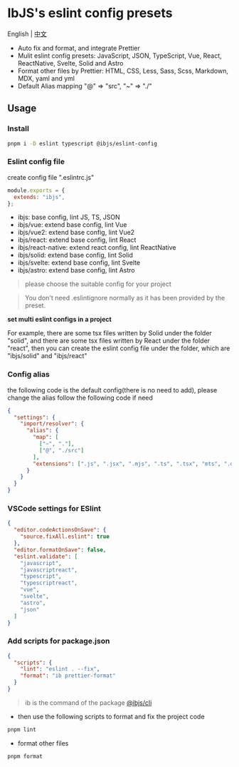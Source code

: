 # IbJS's eslint config presets

English | [中文](./README.zh_CN.md)

- Auto fix and format, and integrate Prettier
- Mulit eslint config presets: JavaScript, JSON, TypeScript, Vue, React, ReactNative, Svelte, Solid and Astro
- Format other files by Prettier: HTML, CSS, Less, Sass, Scss, Markdown, MDX, yaml and yml
- Default Alias mapping "@" => "src", "~" => "./"

## Usage

### Install

```bash
pnpm i -D eslint typescript @ibjs/eslint-config
```

### Eslint config file

create config file ".eslintrc.js"

```js
module.exports = {
  extends: "ibjs",
};
```

- ibjs: base config, lint JS, TS, JSON
- ibjs/vue: extend base config, lint Vue
- ibjs/vue2: extend base config, lint Vue2
- ibjs/react: extend base config, lint React
- ibjs/react-native: extend react config, lint ReactNative
- ibjs/solid: extend base config, lint Solid
- ibjs/svelte: extend base config, lint Svelte
- ibjs/astro: extend base config, lint Astro

> please choose the suitable config for your project

> You don't need .eslintignore normally as it has been provided by the preset.

**set multi eslint configs in a project**

For example, there are some tsx files written by Solid under the folder "solid", and there are some tsx files written by React under the folder "react", then you can create the eslint config file under the folder, which are "ibjs/solid" and "ibjs/react"

### Config alias

the following code is the default config(there is no need to add), please change the alias follow the following code if need

```json
{
  "settings": {
    "import/resolver": {
      "alias": {
        "map": [
          ["~", "."],
          ["@", "./src"]
        ],
        "extensions": [".js", ".jsx", ".mjs", ".ts", ".tsx", "mts", ".d.ts"]
      }
    }
  }
}
```

### VSCode settings for ESlint

```json
{
  "editor.codeActionsOnSave": {
    "source.fixAll.eslint": true
  },
  "editor.formatOnSave": false,
  "eslint.validate": [
    "javascript",
    "javascriptreact",
    "typescript",
    "typescriptreact",
    "vue",
    "svelte",
    "astro",
    "json"
  ]
}
```

### Add scripts for package.json

```json
{
  "scripts": {
    "lint": "eslint . --fix",
    "format": "ib prettier-format"
  }
}
```

> ib is the command of the package [@ibjs/cli](https://github.com/ibjs/cli)

- then use the following scripts to format and fix the project code

```bash
pnpm lint
```

- format other files

```bash
pnpm format
```
